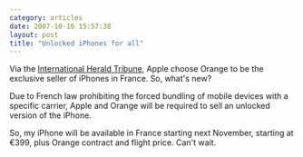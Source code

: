 ```yaml
---
category: articles
date: 2007-10-16 15:57:38
layout: post
title: "Unlocked iPhones for all"
---
```


<p>Via the <a href="http://www.iht.com/articles/2007/10/16/business/apple.php">International Herald Tribune</a>, Apple choose Orange to be the exclusive seller of iPhones in France. So, what's new?</p><p>Due to French law prohibiting the forced bundling of mobile devices with a specific carrier, Apple and Orange will be required to sell an unlocked version of the iPhone.</p><p>So, my iPhone will be available in France starting next November, starting at &euro;399, plus Orange contract and flight price. Can't wait.</p>
